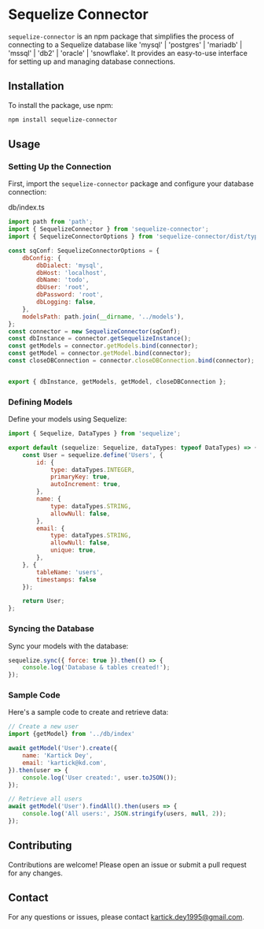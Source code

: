# Sequelize Connector

`sequelize-connector` is an npm package that simplifies the process of connecting to a Sequelize database like 'mysql' | 'postgres' | 'mariadb' | 'mssql' | 'db2' | 'oracle' | 'snowflake'. It provides an easy-to-use interface for setting up and managing database connections.

## Installation

To install the package, use npm:

```bash
npm install sequelize-connector
```

## Usage

### Setting Up the Connection

First, import the `sequelize-connector` package and configure your database connection:

<p>db/index.ts</p>

```javascript
import path from 'path';
import { SequelizeConnector } from 'sequelize-connector';
import { SequelizeConnectorOptions } from 'sequelize-connector/dist/types';

const sqConf: SequelizeConnectorOptions = {
    dbConfig: {
        dbDialect: 'mysql',
        dbHost: 'localhost',
        dbName: 'todo',
        dbUser: 'root',
        dbPassword: 'root',
        dbLogging: false,
    },
    modelsPath: path.join(__dirname, '../models'),
};
const connector = new SequelizeConnector(sqConf);
const dbInstance = connector.getSequelizeInstance();
const getModels = connector.getModels.bind(connector);
const getModel = connector.getModel.bind(connector);
const closeDBConnection = connector.closeDBConnection.bind(connector);


export { dbInstance, getModels, getModel, closeDBConnection };

```

### Defining Models
Define your models using Sequelize:

```javascript
import { Sequelize, DataTypes } from 'sequelize';

export default (sequelize: Sequelize, dataTypes: typeof DataTypes) => {
    const User = sequelize.define('Users', {
        id: {
            type: dataTypes.INTEGER,
            primaryKey: true,
            autoIncrement: true,
        },
        name: {
            type: dataTypes.STRING,
            allowNull: false,
        },
        email: {
            type: dataTypes.STRING,
            allowNull: false,
            unique: true,
        },
    }, {
        tableName: 'users',
        timestamps: false
    });

    return User;
};

```

### Syncing the Database

Sync your models with the database:

```javascript
sequelize.sync({ force: true }).then(() => {
    console.log('Database & tables created!');
});
```

### Sample Code

Here's a sample code to create and retrieve data:

```javascript
// Create a new user
import {getModel} from '../db/index'

await getModel('User').create({
    name: 'Kartick Dey',
    email: 'kartick@kd.com',
}).then(user => {
    console.log('User created:', user.toJSON());
});

// Retrieve all users
await getModel('User').findAll().then(users => {
    console.log('All users:', JSON.stringify(users, null, 2));
});
```

## Contributing

Contributions are welcome! Please open an issue or submit a pull request for any changes.

## Contact

For any questions or issues, please contact [kartick.dey1995@gmail.com](kartick.dey1995@gmail.com).
